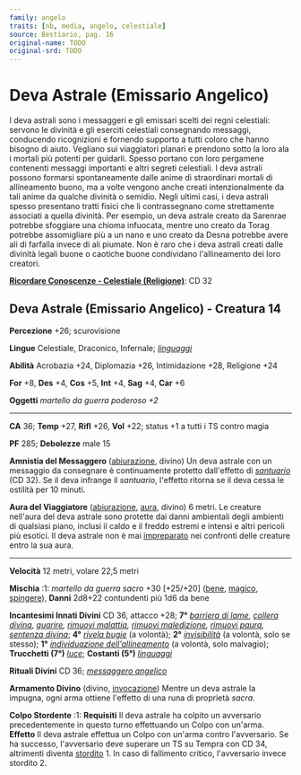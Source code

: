 ```yaml
---
family: angelo
traits: [nb, media, angelo, celestiale]
source: Bestiario, pag. 16
original-name: TODO
original-srd: TODO
---
```


# Deva Astrale (Emissario Angelico)

I deva astrali sono i messaggeri e gli emissari scelti dei regni celestiali:
servono le divinità e gli eserciti celestiali consegnando messaggi, conducendo
ricognizioni e fornendo supporto a tutti coloro che hanno bisogno di aiuto.
Vegliano sui viaggiatori planari e prendono sotto la loro ala i mortali più
potenti per guidarli. Spesso portano con loro pergamene contenenti messaggi
importanti e altri segreti celestiali. I deva astrali possono formarsi
spontaneamente dalle anime di straordinari mortali di allineamento buono, ma a
volte vengono anche creati intenzionalmente da tali anime da qualche divinità o
semidio. Negli ultimi casi, i deva astrali spesso presentano tratti fisici che
li contrassegnano come strettamente associati a quella divinità. Per esempio, un
deva astrale creato da Sarenrae potrebbe sfoggiare una chioma infuocata, mentre
uno creato da Torag potrebbe assomigliare più a un nano e uno creato da Desna
potrebbe avere ali di farfalla invece di ali piumate. Non è raro che i deva
astrali creati dalle divinità legali buone o caotiche buone condividano
l'allineamento dei loro creatori.

**[Ricordare Conoscenze - Celestiale (Religione)](/azioni/ricordare-conoscenze)**:
CD 32

## Deva Astrale (Emissario Angelico) - Creatura 14

**Percezione** +26; scurovisione

**Lingue** Celestiale, Draconico, Infernale;
_[linguaggi](/incantesimi/linguaggi)_

**Abilità** Acrobazia +24, Diplomazia +26, Intimidazione +28, Religione +24

**For** +8, **Des** +4, **Cos** +5, **Int** +4, **Sag** +4, **Car** +6

**Oggetti** _martello da guerra poderoso +2_

---

**CA** 36; **Temp** +27, **Rifl** +26, **Vol** +22; status +1 a tutti i TS
contro magia

**PF** 285; **Debolezze** male 15

**Amnistia del Messaggero** ([abiurazione](/tratti/abiurazione), divino) Un deva
astrale con un messaggio da consegnare è continuamente protetto dall'effetto di
_[santuario](/incantesimi/santuario)_ (CD 32). Se il deva infrange il
_santuario_, l'effetto ritorna se il deva cessa le ostilità per 10 minuti.

**Aura del Viaggiatore** ([abiurazione](/tratti/abiurazione),
[aura](/tratti/aura), divino) 6 metri. Le creature nell'aura del deva astrale
sono protette dai danni ambientali degli ambienti di qualsiasi piano, inclusi il
caldo e il freddo estremi e intensi e altri pericoli più esotici. Il deva
astrale non è mai [impreparato](/condizioni/impreparato) nei confronti delle
creature entro la sua aura.

---

**Velocità** 12 metri, volare 22,5 metri

**Mischia** :1: _martello da guerra sacro_ +30 \[+25/+20] ([bene](/tratti/bene),
[magico](/tratti/magico), [spingere](/tratti/spingere)), **Danni** 2d8+22
contundenti più 1d6 da bene

**Incantesimi Innati Divini** CD 36, attacco +28; **7°**
_[barriera di lame](/incantesimi/barriera-di-lame),
[collera divina](/incantesimi/collera-divina), [guarire](/incantesimi/guarire),
[rimuovi malattia](/incantesimi/rimuovi-malattia),
[rimuovi maledizione](/incantesimi/rimuovi-maledizione),
[rimuovi paura](/incantesimi/rimuovi-paura),
[sentenza divina](/incantesimi/sentenza-divina)_; **4°**
_[rivela bugie](/incantesimi/rivela-bugie)_ (a volontà); **2°**
_[invisibilità](/incantesimi/invisibilita)_ (a volontà, solo se stesso); **1°**
_[individuazione dell'allineamento](/incantesimi/individuazione-dellallineamento)_
(a volontà, solo malvagio); **Trucchetti (7°)** _[luce](/incantesimi/luce)_;
**Costanti (5°)** _[linguaggi](/incantesimi/linguaggi)_

**Rituali Divini** CD 36; _[messaggero angelico](/incantesimi/rituali)_

**Armamento Divino** (divino, [invocazione](/tratti/invocazione)) Mentre un deva
astrale la impugna, ogni arma ottiene l'effetto di una runa di proprietà
_sacra_.

**Colpo Stordente** :1: **Requisiti** Il deva astrale ha colpito un avversario
precedentemente in questo turno effettuando un Colpo con un'arma. **Effetto** Il
deva astrale effettua un Colpo con un'arma contro l'avversario. Se ha successo,
l'avversario deve superare un TS su Tempra con CD 34, altrimenti diventa
[stordito](/condizioni/stordito) 1. ln caso di fallimento critico, l'avversario
invece stordito 2.
